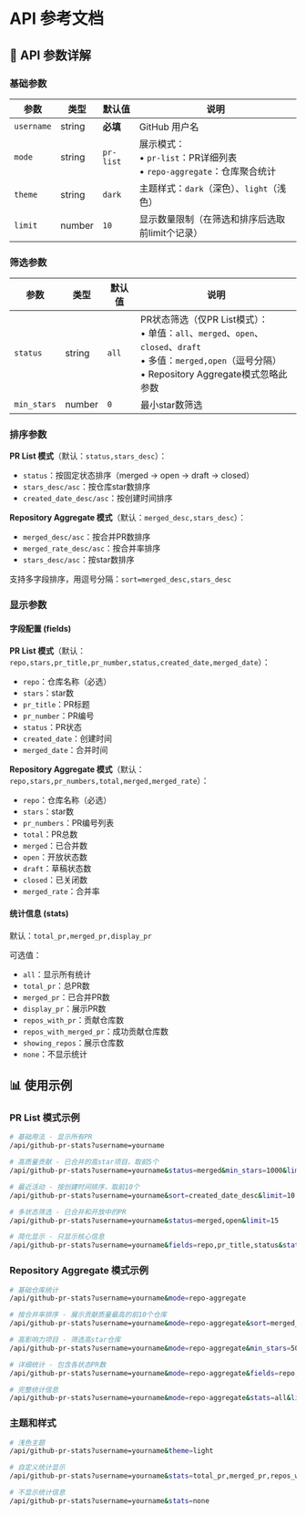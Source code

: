 # API 参考文档

## 📝 API 参数详解

### 基础参数

| 参数 | 类型 | 默认值 | 说明 |
|------|------|--------|------|
| `username` | string | **必填** | GitHub 用户名 |
| `mode` | string | `pr-list` | 展示模式：<br>• `pr-list`：PR详细列表<br>• `repo-aggregate`：仓库聚合统计 |
| `theme` | string | `dark` | 主题样式：`dark`（深色）、`light`（浅色） |
| `limit` | number | `10` | 显示数量限制（在筛选和排序后选取前limit个记录） |

### 筛选参数

| 参数 | 类型 | 默认值 | 说明 |
|------|------|--------|------|
| `status` | string | `all` | PR状态筛选（仅PR List模式）：<br>• 单值：`all`、`merged`、`open`、`closed`、`draft`<br>• 多值：`merged,open`（逗号分隔）<br>• Repository Aggregate模式忽略此参数 |
| `min_stars` | number | `0` | 最小star数筛选 |

### 排序参数

**PR List 模式**（默认：`status,stars_desc`）：
- `status`：按固定状态排序（merged → open → draft → closed）
- `stars_desc/asc`：按仓库star数排序
- `created_date_desc/asc`：按创建时间排序

**Repository Aggregate 模式**（默认：`merged_desc,stars_desc`）：
- `merged_desc/asc`：按合并PR数排序
- `merged_rate_desc/asc`：按合并率排序
- `stars_desc/asc`：按star数排序

支持多字段排序，用逗号分隔：`sort=merged_desc,stars_desc`

### 显示参数

#### 字段配置 (fields)

**PR List 模式**（默认：`repo,stars,pr_title,pr_number,status,created_date,merged_date`）：
- `repo`：仓库名称（必选）
- `stars`：star数
- `pr_title`：PR标题
- `pr_number`：PR编号  
- `status`：PR状态
- `created_date`：创建时间
- `merged_date`：合并时间

**Repository Aggregate 模式**（默认：`repo,stars,pr_numbers,total,merged,merged_rate`）：
- `repo`：仓库名称（必选）
- `stars`：star数
- `pr_numbers`：PR编号列表
- `total`：PR总数
- `merged`：已合并数
- `open`：开放状态数
- `draft`：草稿状态数  
- `closed`：已关闭数
- `merged_rate`：合并率

#### 统计信息 (stats)

默认：`total_pr,merged_pr,display_pr`

可选值：
- `all`：显示所有统计
- `total_pr`：总PR数
- `merged_pr`：已合并PR数
- `display_pr`：展示PR数
- `repos_with_pr`：贡献仓库数
- `repos_with_merged_pr`：成功贡献仓库数
- `showing_repos`：展示仓库数
- `none`：不显示统计

## 📊 使用示例

### PR List 模式示例

```bash
# 基础用法 - 显示所有PR
/api/github-pr-stats?username=yourname

# 高质量贡献 - 已合并的高star项目，取前5个
/api/github-pr-stats?username=yourname&status=merged&min_stars=1000&limit=5

# 最近活动 - 按创建时间排序，取前10个
/api/github-pr-stats?username=yourname&sort=created_date_desc&limit=10

# 多状态筛选 - 已合并和开放中的PR
/api/github-pr-stats?username=yourname&status=merged,open&limit=15

# 简化显示 - 只显示核心信息
/api/github-pr-stats?username=yourname&fields=repo,pr_title,status&stats=none
```

### Repository Aggregate 模式示例

```bash
# 基础仓库统计
/api/github-pr-stats?username=yourname&mode=repo-aggregate

# 按合并率排序 - 展示贡献质量最高的前10个仓库
/api/github-pr-stats?username=yourname&mode=repo-aggregate&sort=merged_rate_desc&limit=10

# 高影响力项目 - 筛选高star仓库
/api/github-pr-stats?username=yourname&mode=repo-aggregate&min_stars=5000

# 详细统计 - 包含各状态PR数
/api/github-pr-stats?username=yourname&mode=repo-aggregate&fields=repo,total,merged,open,closed,merged_rate

# 完整统计信息
/api/github-pr-stats?username=yourname&mode=repo-aggregate&stats=all&limit=15
```

### 主题和样式

```bash
# 浅色主题
/api/github-pr-stats?username=yourname&theme=light

# 自定义统计显示
/api/github-pr-stats?username=yourname&stats=total_pr,merged_pr,repos_with_pr

# 不显示统计信息
/api/github-pr-stats?username=yourname&stats=none
```
